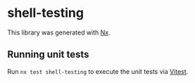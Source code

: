 # shell-testing

This library was generated with [Nx](https://nx.dev).

## Running unit tests

Run `nx test shell-testing` to execute the unit tests via [Vitest](https://vitest.dev/).
